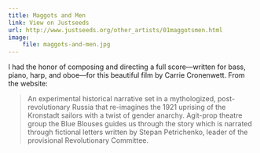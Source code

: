 ```yaml
---
title: Maggots and Men
link: View on Justseeds
url: http://www.justseeds.org/other_artists/01maggotsmen.html
image:
    file: maggots-and-men.jpg
---
```

I had the honor of composing and directing a full score—written for bass, piano, harp, and oboe—for this beautiful film by Carrie Cronenwett. From the website:

>An experimental historical narrative set in a mythologized, post-revolutionary Russia that re-imagines the 1921 uprising of the Kronstadt sailors with a twist of gender anarchy. Agit-prop theatre group the Blue Blouses guides us through the story which is narrated through fictional letters written by Stepan Petrichenko, leader of the provisional Revolutionary Committee.

